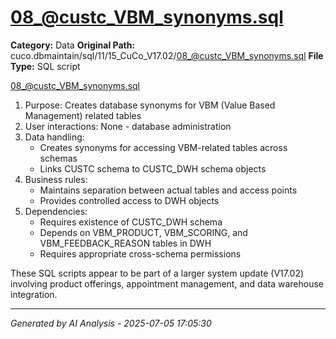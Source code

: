 # 08_@custc_VBM_synonyms.sql

**Category:** Data
**Original Path:** cuco.dbmaintain/sql/11/15_CuCo_V17.02/08_@custc_VBM_synonyms.sql
**File Type:** SQL script

08_@custc_VBM_synonyms.sql
1. Purpose: Creates database synonyms for VBM (Value Based Management) related tables
2. User interactions: None - database administration
3. Data handling:
   - Creates synonyms for accessing VBM-related tables across schemas
   - Links CUSTC schema to CUSTC_DWH schema objects
4. Business rules:
   - Maintains separation between actual tables and access points
   - Provides controlled access to DWH objects
5. Dependencies:
   - Requires existence of CUSTC_DWH schema
   - Depends on VBM_PRODUCT, VBM_SCORING, and VBM_FEEDBACK_REASON tables in DWH
   - Requires appropriate cross-schema permissions

These SQL scripts appear to be part of a larger system update (V17.02) involving product offerings, appointment management, and data warehouse integration.

---
*Generated by AI Analysis - 2025-07-05 17:05:30*
